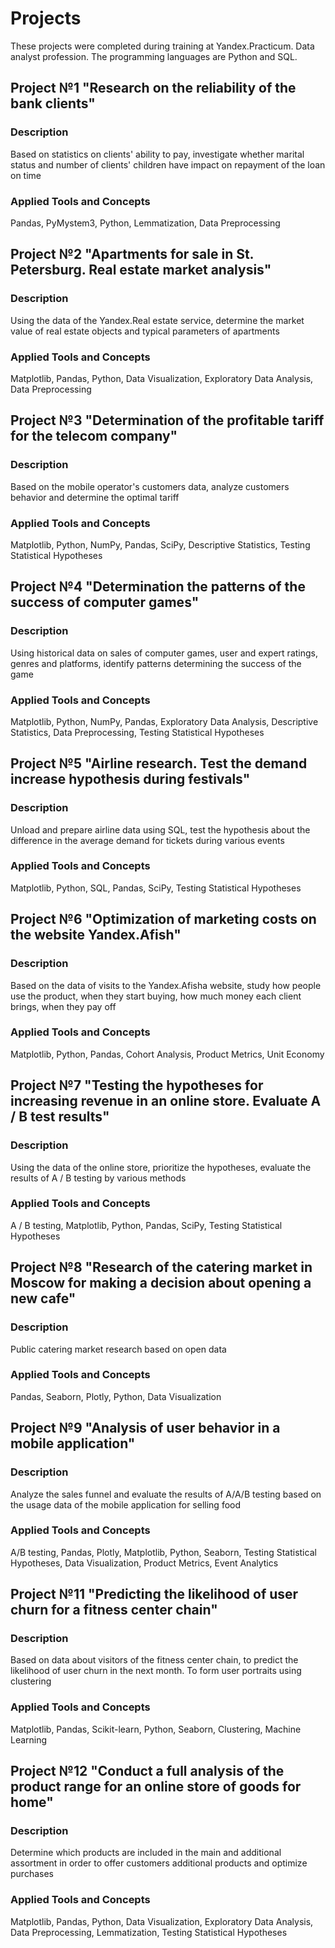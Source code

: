 # Projects
These projects were completed during training at Yandex.Practicum. Data analyst profession. The programming languages are Python and SQL.

## Project №1 "Research on the reliability of the bank clients"
### Description
Based on statistics on clients' ability to pay, investigate whether marital status and number of clients' children have impact on repayment of the loan on time
### Applied Tools and Concepts
Pandas, PyMystem3, Python, Lemmatization, Data Preprocessing

## Project №2 "Apartments for sale in St. Petersburg. Real estate market analysis"
### Description
Using the data of the Yandex.Real estate service, determine the market value of real estate objects and typical parameters of apartments
### Applied Tools and Concepts
Matplotlib, Pandas, Python, Data Visualization, Exploratory Data Analysis, Data Preprocessing

## Project №3 "Determination of the profitable tariff for the telecom company"
### Description
Based on the mobile operator's customers data, analyze customers behavior and determine the optimal tariff
### Applied Tools and Concepts
Matplotlib, Python, NumPy, Pandas, SciPy, Descriptive Statistics, Testing Statistical Hypotheses

## Project №4 "Determination the patterns of the success of computer games"
### Description
Using historical data on sales of computer games, user and expert ratings, genres and platforms, identify patterns determining the success of the game
### Applied Tools and Concepts
Matplotlib, Python, NumPy, Pandas, Exploratory Data Analysis, Descriptive Statistics, Data Preprocessing, Testing Statistical Hypotheses

## Project №5 "Airline research. Test the demand increase hypothesis during festivals"
### Description
Unload and prepare airline data using SQL, test the hypothesis about the difference in the average demand for tickets during various events
### Applied Tools and Concepts
Matplotlib, Python, SQL, Pandas, SciPy, Testing Statistical Hypotheses

## Project №6 "Optimization of marketing costs on the website Yandex.Afish"
### Description
Based on the data of visits to the Yandex.Afisha website, study how people use the product, when they start buying, how much money each client brings, when they pay off
### Applied Tools and Concepts
Matplotlib, Python, Pandas, Cohort Analysis, Product Metrics, Unit Economy

## Project №7 "Testing the hypotheses for increasing revenue in an online store. Evaluate A / B test results"
### Description
Using the data of the online store, prioritize the hypotheses, evaluate the results of A / B testing by various methods
### Applied Tools and Concepts
A / B testing, Matplotlib, Python, Pandas, SciPy, Testing Statistical Hypotheses

## Project №8 "Research of the catering market in Moscow for making a decision about opening a new cafe"
### Description
Public catering market research based on open data
### Applied Tools and Concepts
Pandas, Seaborn, Plotly, Python, Data Visualization

## Project №9 "Analysis of user behavior in a mobile application"
### Description
Analyze the sales funnel and evaluate the results of A/A/B testing based on the usage data of the mobile application for selling food
### Applied Tools and Concepts
A/B testing, Pandas, Plotly, Matplotlib, Python, Seaborn, Testing Statistical Hypotheses, Data Visualization, Product Metrics, Event Analytics

## Project №11 "Predicting the likelihood of user churn for a fitness center chain"
### Description
Based on data about visitors of the fitness center chain, to predict the likelihood of user churn in the next month. To form user portraits using clustering
### Applied Tools and Concepts
Matplotlib, Pandas, Scikit-learn, Python, Seaborn, Clustering, Machine Learning

## Project №12 "Conduct a full analysis of the product range for an online store of goods for home"
### Description
Determine which products are included in the main and additional assortment in order to offer customers additional products and optimize purchases
### Applied Tools and Concepts
Matplotlib, Pandas, Python, Data Visualization, Exploratory Data Analysis, Data Preprocessing, Lemmatization, Testing Statistical Hypotheses
